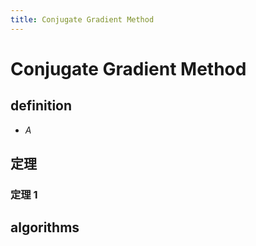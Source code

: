 ```yaml
---
title: Conjugate Gradient Method
---
```



# Conjugate Gradient Method

## definition
* $A$


## 定理
### 定理 1

### 

## 

## algorithms



